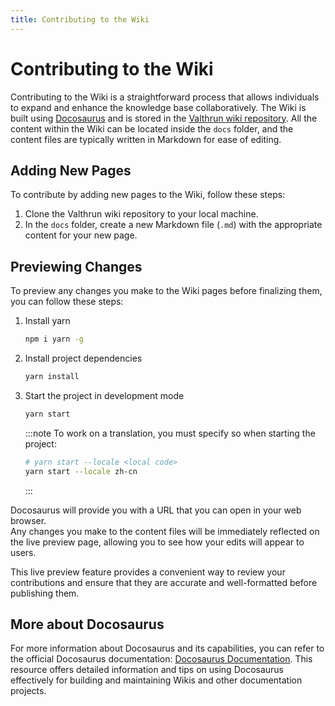 ```yaml
---
title: Contributing to the Wiki
---
```


# Contributing to the Wiki
Contributing to the Wiki is a straightforward process that allows individuals to expand and enhance the knowledge base collaboratively. 
The Wiki is built using [Docosaurus](https://docusaurus.io) and is stored in the [Valthrun wiki repository](https://github.com/Valthrun/wiki).
All the content within the Wiki can be located inside the `docs` folder,
and the content files are typically written in Markdown for ease of editing.


## Adding New Pages
To contribute by adding new pages to the Wiki, follow these steps:

1. Clone the Valthrun wiki repository to your local machine.
2. In the `docs` folder, create a new Markdown file (`.md`) with the appropriate content for your new page.
  

## Previewing Changes
To preview any changes you make to the Wiki pages before finalizing them, you can follow these steps:

1. Install yarn
   ```bash
   npm i yarn -g
   ```

2. Install project dependencies
   ```bash
   yarn install
   ```

3. Start the project in development mode
   ```bash
   yarn start
   ```
   
   :::note
   To work on a translation, you must specify so when starting the project:
   ```bash
   # yarn start --locale <local code>
   yarn start --locale zh-cn
   ```
   :::


Docosaurus will provide you with a URL that you can open in your web browser.   
Any changes you make to the content files will be immediately reflected on the live preview page, 
allowing you to see how your edits will appear to users.

This live preview feature provides a convenient way to review your
contributions and ensure that they are accurate and well-formatted before publishing them.
  

## More about Docosaurus
For more information about Docosaurus and its capabilities, you can refer to the official Docosaurus documentation: [Docosaurus Documentation](https://docusaurus.io/docs/docs-introduction). This resource offers detailed information and tips on using Docosaurus effectively for
building and maintaining Wikis and other documentation projects.
